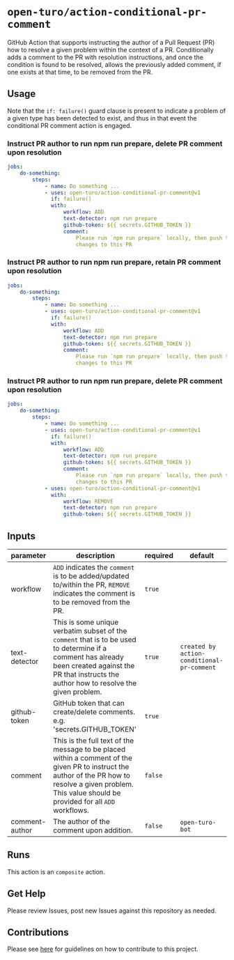 # `open-turo/action-conditional-pr-comment`

GitHub Action that supports instructing the author of a Pull Request (PR) how to
resolve a given problem within the context of a PR. Conditionally adds a comment
to the PR with resolution instructions, and once the condition is found to be
resolved, allows the previously added comment, if one exists at that time, to be
removed from the PR.

## Usage

Note that the `if: failure()` guard clause is present to indicate a problem of a
given type has been detected to exist, and thus in that event the conditional PR
comment action is engaged.

### Instruct PR author to run npm run prepare, delete PR comment upon resolution

```yaml
jobs:
    do-something:
        steps:
            - name: Do something ...
            - uses: open-turo/action-conditional-pr-comment@v1
              if: failure()
              with:
                  workflow: ADD
                  text-detector: npm run prepare
                  github-token: ${{ secrets.GITHUB_TOKEN }}
                  comment:
                      Please run `npm run prepare` locally, then push those
                      changes to this PR
```

### Instruct PR author to run npm run prepare, retain PR comment upon resolution

```yaml
jobs:
    do-something:
        steps:
            - name: Do something ...
            - uses: open-turo/action-conditional-pr-comment@v1
              if: failure()
              with:
                  workflow: ADD
                  text-detector: npm run prepare
                  github-token: ${{ secrets.GITHUB_TOKEN }}
                  comment:
                      Please run `npm run prepare` locally, then push those
                      changes to this PR
```

### Instruct PR author to run npm run prepare, delete PR comment upon resolution

```yaml
jobs:
    do-something:
        steps:
            - name: Do something ...
            - uses: open-turo/action-conditional-pr-comment@v1
              if: failure()
              with:
                  workflow: ADD
                  text-detector: npm run prepare
                  github-token: ${{ secrets.GITHUB_TOKEN }}
                  comment:
                      Please run `npm run prepare` locally, then push those
                      changes to this PR
            - uses: open-turo/action-conditional-pr-comment@v1
              with:
                  workflow: REMOVE
                  text-detector: npm run prepare
                  github-token: ${{ secrets.GITHUB_TOKEN }}
```

## Inputs

| parameter      | description                                                                                                                                                                                                | required | default                                    |
| -------------- | ---------------------------------------------------------------------------------------------------------------------------------------------------------------------------------------------------------- | -------- | ------------------------------------------ |
| workflow       | `ADD` indicates the `comment` is to be added/updated to/within the PR, `REMOVE` indicates the comment is to be removed from the PR.                                                                        | `true`   |                                            |
| text-detector  | This is some unique verbatim subset of the `comment` that is to be used to determine if a comment has already been created against the PR that instructs the author how to resolve the given problem.      | `true`   | `created by action-conditional-pr-comment` |
| github-token   | GitHub token that can create/delete comments. e.g. 'secrets.GITHUB_TOKEN'                                                                                                                                  | `true`   |                                            |
| comment        | This is the full text of the message to be placed within a comment of the given PR to instruct the author of the PR how to resolve a given problem. This value should be provided for all `ADD` workflows. | `false`  |                                            |
| comment-author | The author of the comment upon addition.                                                                                                                                                                   | `false`  | `open-turo-bot`                            |

## Runs

This action is an `composite` action.

## Get Help

Please review Issues, post new Issues against this repository as needed.

## Contributions

Please see [here](https://github.com/open-turo/contributions) for guidelines on
how to contribute to this project.

